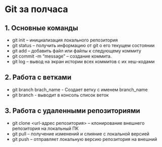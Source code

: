 #  Git за полчаса
## 1. Основные команды 
* git init – инициализация локального репозитория
* git status – получить информацию от git о его текущем состоянии
* git add – добавить файл или файлы к следующему коммиту
* git commit -m “message” – создание коммита.
* git log – вывод на экран истории всех коммитов с их хеш-кодами

## 2. Работа с ветками
* git branch brach_name - Создает ветку с именем branch_name
* git branch -  выводит в консоль список веток

## 3. Работа с удаленными репозиториями
* git clone <url-адрес репозитория> – клонирование внешнего репозитория на
локальный ПК
* git pull – получение изменений и слияние с локальной версией
* git push – отправляет локальную версию репозитория на внешний
